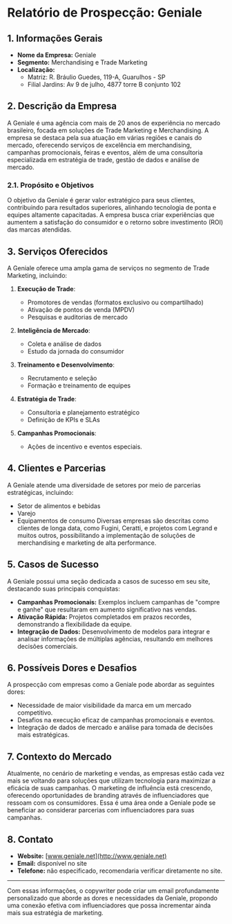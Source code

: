# Relatório de Prospecção: Geniale

## 1. Informações Gerais
- **Nome da Empresa:** Geniale
- **Segmento:** Merchandising e Trade Marketing
- **Localização:** 
  - Matriz: R. Bráulio Guedes, 119-A, Guarulhos - SP
  - Filial Jardins: Av 9 de julho, 4877 torre B conjunto 102

## 2. Descrição da Empresa
A Geniale é uma agência com mais de 20 anos de experiência no mercado brasileiro, focada em soluções de Trade Marketing e Merchandising. A empresa se destaca pela sua atuação em várias regiões e canais do mercado, oferecendo serviços de excelência em merchandising, campanhas promocionais, feiras e eventos, além de uma consultoria especializada em estratégia de trade, gestão de dados e análise de mercado.

### 2.1. Propósito e Objetivos
O objetivo da Geniale é gerar valor estratégico para seus clientes, contribuindo para resultados superiores, alinhando tecnologia de ponta e equipes altamente capacitadas. A empresa busca criar experiências que aumentem a satisfação do consumidor e o retorno sobre investimento (ROI) das marcas atendidas.

## 3. Serviços Oferecidos
A Geniale oferece uma ampla gama de serviços no segmento de Trade Marketing, incluindo:

1. **Execução de Trade**:
   - Promotores de vendas (formatos exclusivo ou compartilhado)
   - Ativação de pontos de venda (MPDV)
   - Pesquisas e auditorias de mercado

2. **Inteligência de Mercado**:
   - Coleta e análise de dados
   - Estudo da jornada do consumidor

3. **Treinamento e Desenvolvimento**:
   - Recrutamento e seleção
   - Formação e treinamento de equipes

4. **Estratégia de Trade**:
   - Consultoria e planejamento estratégico
   - Definição de KPIs e SLAs

5. **Campanhas Promocionais**:
   - Ações de incentivo e eventos especiais.

## 4. Clientes e Parcerias
A Geniale atende uma diversidade de setores por meio de parcerias estratégicas, incluindo:
- Setor de alimentos e bebidas
- Varejo
- Equipamentos de consumo
Diversas empresas são descritas como clientes de longa data, como Fugini, Ceratti, e projetos com Legrand e muitos outros, possibilitando a implementação de soluções de merchandising e marketing de alta performance.

## 5. Casos de Sucesso
A Geniale possui uma seção dedicada a casos de sucesso em seu site, destacando suas principais conquistas:
- **Campanhas Promocionais:** Exemplos incluem campanhas de "compre e ganhe" que resultaram em aumento significativo nas vendas.
- **Ativação Rápida:** Projetos completados em prazos recordes, demonstrando a flexibilidade da equipe.
- **Integração de Dados:** Desenvolvimento de modelos para integrar e analisar informações de múltiplas agências, resultando em melhores decisões comerciais.

## 6. Possíveis Dores e Desafios
A prospecção com empresas como a Geniale pode abordar as seguintes dores:
- Necessidade de maior visibilidade da marca em um mercado competitivo.
- Desafios na execução eficaz de campanhas promocionais e eventos.
- Integração de dados de mercado e análise para tomada de decisões mais estratégicas.

## 7. Contexto do Mercado
Atualmente, no cenário de marketing e vendas, as empresas estão cada vez mais se voltando para soluções que utilizam tecnologia para maximizar a eficácia de suas campanhas. O marketing de influência está crescendo, oferecendo oportunidades de branding através de influenciadores que ressoam com os consumidores. Essa é uma área onde a Geniale pode se beneficiar ao considerar parcerias com influenciadores para suas campanhas.

## 8. Contato
- **Website:** [www.geniale.net](http://www.geniale.net)
- **Email:** disponível no site
- **Telefone:** não especificado, recomendaria verificar diretamente no site.

---

Com essas informações, o copywriter pode criar um email profundamente personalizado que aborde as dores e necessidades da Geniale, propondo uma conexão efetiva com influenciadores que possa incrementar ainda mais sua estratégia de marketing.